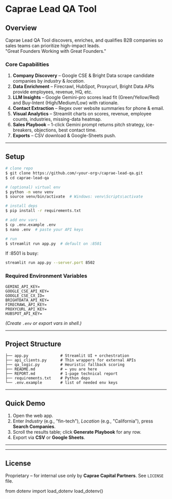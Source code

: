# Caprae Lead QA Tool

## Overview
Caprae Lead QA Tool discovers, enriches, and qualifies B2B companies so sales teams can prioritize high-impact leads.  
"Great Founders Working with Great Founders."

### Core Capabilities
1. **Company Discovery** – Google CSE & Bright Data scrape candidate companies by *industry* & *location*.
2. **Data Enrichment** – Firecrawl, HubSpot, Proxycurl, Bright Data APIs provide employees, revenue, HQ, etc.
3. **LLM Insights** – Google Gemini-pro scores lead fit (Green/Yellow/Red) and Buy-Intent (High/Medium/Low) with rationale.
4. **Contact Extraction** – Regex over website summaries for phone & email.
5. **Visual Analytics** – Streamlit charts on scores, revenue, employee counts, industries, missing-data heatmap.
6. **Sales Playbook** – 1-click Gemini prompt returns pitch strategy, ice-breakers, objections, best contact time.
7. **Exports** – CSV download & Google-Sheets push.

---
## Setup
```bash
# clone repo
$ git clone https://github.com/<your-org>/caprae-lead-qa.git
$ cd caprae-lead-qa

# (optional) virtual env
$ python -m venv venv
$ source venv/bin/activate  # Windows: venv\Scripts\activate

# install deps
$ pip install -r requirements.txt

# add env vars
$ cp .env.example .env
$ nano .env  # paste your API keys

# run
$ streamlit run app.py  # default on :8501
```
If :8501 is busy:
```bash
streamlit run app.py --server.port 8502
```

### Required Environment Variables
```
GEMINI_API_KEY=
GOOGLE_CSE_API_KEY=
GOOGLE_CSE_CX_ID=
BRIGHTDATA_API_KEY=
FIRECRAWL_API_KEY=
PROXYCURL_API_KEY=
HUBSPOT_API_KEY=
```
*(Create `.env` or export vars in shell.)*

---
## Project Structure
```
├── app.py              # Streamlit UI + orchestration
├── api_clients.py      # Thin wrappers for external APIs
├── qa_logic.py         # Heuristic fallback scoring
├── README.md           # ← you are here
├── REPORT.md           # 1-page technical report
├── requirements.txt    # Python deps
└── .env.example        # list of needed env keys
```

---
## Quick Demo
1. Open the web app.
2. Enter *Industry* (e.g., "fin-tech"), *Location* (e.g., "California"), press **Search Companies**.
3. Scroll the results table; click **Generate Playbook** for any row.
4. Export via **CSV** or **Google Sheets**.

---


---
## License
Proprietary – for internal use only by **Caprae Capital Partners**. See `LICENSE` file.

from dotenv import load_dotenv
load_dotenv()


